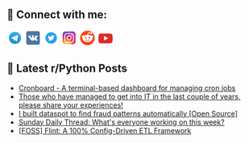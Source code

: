 ## 🔎 Connect with me:
[<img src="https://github.com/bullbesh/bullbesh/blob/main/images/Telegram.png" width="32" height="32" />](https://t.me/bullbesh)
[<img src="https://github.com/bullbesh/bullbesh/blob/main/images/VK.png" width="32" height="32" />](https://vk.com/bullbesh)
[<img src="https://github.com/bullbesh/bullbesh/blob/main/images/Twitter.png" width="32" height="32" />](https://twitter.com/bullbesh1)
[<img src="https://github.com/bullbesh/bullbesh/blob/main/images/Instagram.png" width="32" height="32" />](https://www.instagram.com/bullbesh)
[<img src="https://github.com/bullbesh/bullbesh/blob/main/images/Reddit.png" width="32" height="32" />](https://www.reddit.com/user/bullbesh)
[<img src="https://github.com/bullbesh/bullbesh/blob/main/images/YouTube.png" width="32" height="32" />](https://www.youtube.com/channel/UCtfjRs6uzgq5mfm8S06WTcg)

## 📕 Latest r/Python Posts
<!-- BLOG-POST-LIST:START -->
- [Cronboard - A terminal-based dashboard for managing cron jobs](https://www.reddit.com/r/Python/comments/1o4jul0/cronboard_a_terminalbased_dashboard_for_managing/)
- [Those who have managed to get into IT in the last couple of years, please share your experiences!](https://www.reddit.com/r/Python/comments/1o4hjl6/those_who_have_managed_to_get_into_it_in_the_last/)
- [I built dataspot to find fraud patterns automatically [Open Source]](https://www.reddit.com/r/Python/comments/1o4gvj5/i_built_dataspot_to_find_fraud_patterns/)
- [Sunday Daily Thread: What&#39;s everyone working on this week?](https://www.reddit.com/r/Python/comments/1o4ap8i/sunday_daily_thread_whats_everyone_working_on/)
- [[FOSS] Flint: A 100% Config-Driven ETL Framework](https://www.reddit.com/r/Python/comments/1o41tgv/foss_flint_a_100_configdriven_etl_framework/)
<!-- BLOG-POST-LIST:END -->
